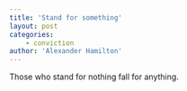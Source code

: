 ```yaml
---
title: 'Stand for something'
layout: post
categories:
    - conviction
author: 'Alexander Hamilton'
---
```


Those who stand for nothing fall for anything.
